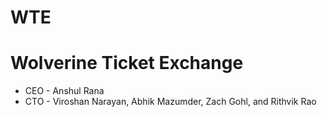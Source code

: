 # WTE
Wolverine Ticket Exchange
=========================
- CEO - Anshul Rana
- CTO - Viroshan Narayan, Abhik Mazumder, Zach Gohl, and Rithvik Rao
